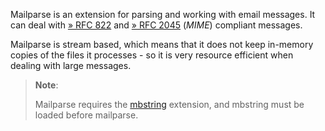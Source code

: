 Mailparse is an extension for parsing and working with email messages.
It can deal with
<a href="http://www.faqs.org/rfcs/rfc822" class="link external">» RFC 822</a>
and
<a href="http://www.faqs.org/rfcs/rfc2045" class="link external">» RFC 2045</a>
(*MIME*) compliant messages.

Mailparse is stream based, which means that it does not keep in-memory
copies of the files it processes - so it is very resource efficient when
dealing with large messages.

> **Note**:
>
> Mailparse requires the
> <a href="/book/mbstring.html" class="link">mbstring</a> extension, and
> mbstring must be loaded before mailparse.
